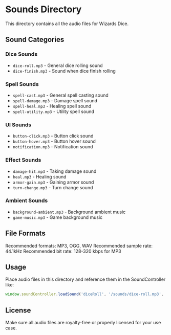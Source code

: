 # Sounds Directory

This directory contains all the audio files for Wizards Dice.

## Sound Categories

### Dice Sounds
- `dice-roll.mp3` - General dice rolling sound
- `dice-finish.mp3` - Sound when dice finish rolling

### Spell Sounds
- `spell-cast.mp3` - General spell casting sound
- `spell-damage.mp3` - Damage spell sound
- `spell-heal.mp3` - Healing spell sound
- `spell-utility.mp3` - Utility spell sound

### UI Sounds
- `button-click.mp3` - Button click sound
- `button-hover.mp3` - Button hover sound
- `notification.mp3` - Notification sound

### Effect Sounds
- `damage-hit.mp3` - Taking damage sound
- `heal.mp3` - Healing sound
- `armor-gain.mp3` - Gaining armor sound
- `turn-change.mp3` - Turn change sound

### Ambient Sounds
- `background-ambient.mp3` - Background ambient music
- `game-music.mp3` - Game background music

## File Formats
Recommended formats: MP3, OGG, WAV
Recommended sample rate: 44.1kHz
Recommended bit rate: 128-320 kbps for MP3

## Usage
Place audio files in this directory and reference them in the SoundController like:
```javascript
window.soundController.loadSound('diceRoll', '/sounds/dice-roll.mp3', 'dice', 0.6)
```

## License
Make sure all audio files are royalty-free or properly licensed for your use case.
